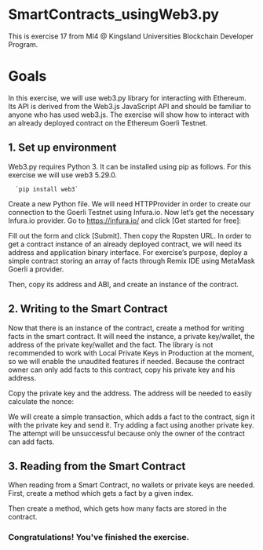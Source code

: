 # SmartContracts_usingWeb3.py
This is exercise 17 from MI4 @ Kingsland Universities Blockchain Developer Program.

# Goals
In this exercise, we will use web3.py library for interacting with Ethereum. Its API is derived from the Web3.js
JavaScript API and should be familiar to anyone who has used web3.js. The exercise will show how to interact with
an already deployed contract on the Ethereum Goerli Testnet.

## 1. Set up environment
Web3.py requires Python 3. It can be installed using pip as follows.
For this exercise we will use web3 5.29.0.

      `pip install web3`
      
Create a new Python file.
We will need HTTPProvider in order to create our connection to the Goerli Testnet using Infura.io.
Now let’s get the necessary Infura.io provider. Go to https://infura.io/ and click [Get started for free]:

Fill out the form and click [Submit]. Then copy the Ropsten URL.
In order to get a contract instance of an already deployed contract, we will need its address and application binary
interface. For exercise’s purpose, deploy a simple contract storing an array of facts through Remix IDE using
MetaMask Goerli a provider.

Then, copy its address and ABI, and create an instance of the contract.

## 2. Writing to the Smart Contract
Now that there is an instance of the contract, create a method for writing facts in the smart contract. It will need the
instance, a private key/wallet, the address of the private key/wallet and the fact. The library is not recommended
to work with Local Private Keys in Production at the moment, so we will enable the unaudited features if needed.
Because the contract owner can only add facts to this contract, copy his private key and his address.

Copy the private key and the address. The address will be needed to easily calculate the nonce:

We will create a simple transaction, which adds a fact to the contract, sign it with the private key and send it.
Try adding a fact using another private key. The attempt will be unsuccessful because only the owner of the
contract can add facts.

## 3. Reading from the Smart Contract
When reading from a Smart Contract, no wallets or private keys are needed.
First, create a method which gets a fact by a given index.

Then create a method, which gets how many facts are stored in the contract.

### Congratulations! You've finished the exercise.
